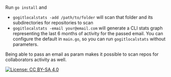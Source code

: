 Run `go install` and

- `gogitlocalstats -add /path/to/folder` will scan that folder and its subdirectories for repositories to scan
- `gogitlocalstats -email your@email.com` will generate a CLI stats graph representing the last 6 months of activity for the passed email. You can configure the default in `main.go`, so you can run `gogitlocalstats` without parameters.

Being able to pass an email as param makes it possible to scan repos for collaborators activity as well.

[![License: CC BY-SA 4.0](https://img.shields.io/badge/License-CC%20BY--SA%204.0-lightgrey.svg)](https://creativecommons.org/licenses/by-sa/4.0/)
